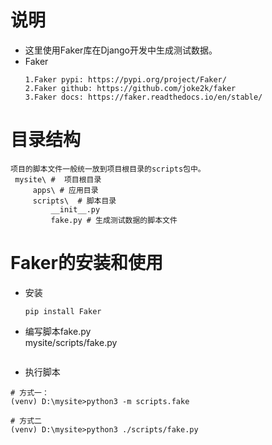 # 说明
- 这里使用Faker库在Django开发中生成测试数据。
- Faker
  ``` 
  1.Faker pypi: https://pypi.org/project/Faker/
  2.Faker github: https://github.com/joke2k/faker
  3.Faker docs: https://faker.readthedocs.io/en/stable/
  ```
# 目录结构
   ``` 
   项目的脚本文件一般统一放到项目根目录的scripts包中。
    mysite\ #  项目根目录
        apps\ # 应用目录
        scripts\  # 脚本目录
            __init__.py
            fake.py # 生成测试数据的脚本文件
   ```
# Faker的安装和使用
  - 安装
    ``` 
    pip install Faker
    ```
  - 编写脚本fake.py
    <br/>mysite/scripts/fake.py
    ``` 
    ```
  - 执行脚本
  ``` 
  # 方式一：
  (venv) D:\mysite>python3 -m scripts.fake
  
  # 方式二
  (venv) D:\mysite>python3 ./scripts/fake.py
  ```
  
    
